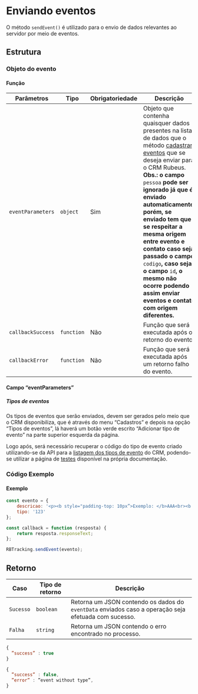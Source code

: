 
# Enviando eventos

O método `sendEvent()` é utilizado para o envio de dados relevantes ao servidor por meio de eventos.

## Estrutura

### Objeto do evento

#### Função
| Parâmetros | Tipo | Obrigatoriedade | Descrição |
| --- | --- | --- | --- |
| `eventParameters` | `object` | Sim | Objeto que contenha quaisquer dados presentes na lista de dados que o método [cadastrar eventos](/api_crm/evento/#cadastro-de-eventos) que se deseja enviar para o CRM Rubeus.<br>**Obs.: o campo** `pessoa` **pode ser ignorado já que é enviado automaticamente, porém, se enviado tem que se respeitar a mesma origem entre evento e contato caso seja passado o campo** `codigo`**, caso seja o campo** `id`**, o mesmo não ocorre podendo assim enviar eventos e contato com origem diferentes.** |
| `callbackSuccess` | `function` | Não | Função que será executada após o retorno do evento.  |
| `callbackError` | `function` | Não | Função que será executada após um retorno falho do evento.  |

#### Campo “eventParameters”

##### Tipos de eventos

Os tipos de eventos que serão enviados, devem ser gerados pelo meio que o CRM disponibiliza, que é através do menu “Cadastros” e depois na opção “Tipos de eventos”, lá haverá um botão verde escrito “Adicionar tipo de evento” na parte superior esquerda da página.

Logo após, será necessário recuperar o código do tipo de evento criado utilizando-se da API para a [listagem dos tipos de evento](/api_crm/evento/#listar-tipos-de-eventos) do CRM, podendo-se utilizar a página de [testes](/methodstest) disponível na própria documentação.

### Código Exemplo

#### Exemplo

``` javascript tab="JavaScript"
const evento = {
    descricao: '<p><b style="padding-top: 10px”>Exemplo: </b>AAA<br><b style=”padding-top: 10px”>Dispositivo: </b>Desktop<br></p>',
    tipo: '123'
};

const callback = function (resposta) {
    return resposta.responseText;
};

RBTracking.sendEvent(evento);

```

## Retorno

| Caso | Tipo de retorno | Descrição |
| --- | --- | --- |
| `Sucesso` | `boolean` | Retorna um JSON contendo os dados do `eventData` enviados caso a operação seja efetuada com sucesso. |
| `Falha` | `string` | Retorna um JSON contendo o erro encontrado no processo. |

``` javascript tab="Sucesso"
{
  ”success” : true
}

```

``` javascript tab="Falha"
{
  ”success” : false,
  ”error” : ”event without type”,
}

```

